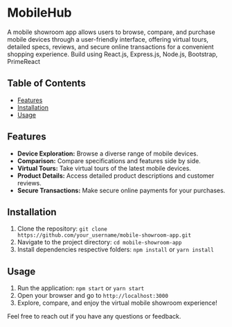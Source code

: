 
# MobileHub

A mobile showroom app allows users to browse, compare, and purchase mobile devices through a user-friendly interface, offering virtual tours, detailed specs, reviews, and secure online transactions for a convenient shopping experience. Build using React.js, Express.js, Node.js, Bootstrap, PrimeReact

## Table of Contents
  - [Features](#features)
  - [Installation](#installation)
  - [Usage](#usage)

## Features

- **Device Exploration:** Browse a diverse range of mobile devices.
- **Comparison:** Compare specifications and features side by side.
- **Virtual Tours:** Take virtual tours of the latest mobile devices.
- **Product Details:** Access detailed product descriptions and customer reviews.
- **Secure Transactions:** Make secure online payments for your purchases.

## Installation

1. Clone the repository: `git clone https://github.com/your_username/mobile-showroom-app.git`
2. Navigate to the project directory: `cd mobile-showroom-app`
3. Install dependencies respective folders: `npm install` or `yarn install`

## Usage

1. Run the application: `npm start` or `yarn start`
2. Open your browser and go to `http://localhost:3000`
3. Explore, compare, and enjoy the virtual mobile showroom experience!

Feel free to reach out if you have any questions or feedback.
 
